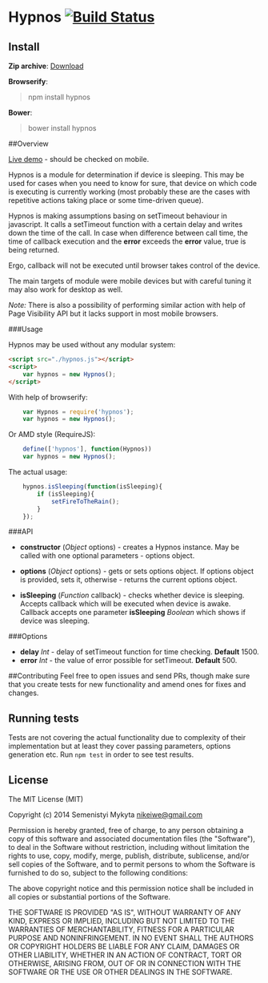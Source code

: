 Hypnos [![Build Status](https://travis-ci.org/msemenistyi/hypnos.png)](https://travis-ci.org/msemenistyi/hypnos)
=====


## Install
**Zip archive**:
[Download](https://github.com/msemenistyi/hypnos/archive/master.zip)

**Browserify**:
> npm install hypnos

**Bower**:
> bower install hypnos

##Overview

[Live demo](http://msemenistyi.github.io/hypnos/) - should be checked on mobile.

Hypnos is a module for determination if device is sleeping. This may be used for 
cases when you need to know for sure, that device on which code is executing 
is currently working (most probably these are the cases with repetitive actions 
taking place or some time-driven queue).

Hypnos is making assumptions basing on setTimeout behaviour in javascript. It 
calls a setTimeout function with a certain delay and writes down the time of 
the call. In case when difference between call time, the time of callback execution
and the **error** exceeds the **error** value, true is being returned.

Ergo, callback will not be executed until browser takes control of the device.  

The main targets of module were mobile devices but with careful tuning it may
also work for desktop as well.  

*Note:* There is also a possibility of performing similar action with help of
Page Visibility API but it lacks support in most mobile browsers. 

###Usage

Hypnos may be used without any modular system:
```html
<script src="./hypnos.js"></script>
<script>
	var hypnos = new Hypnos();
</script>
```

With help of browserify:
```js
	var Hypnos = require('hypnos');
	var hypnos = new Hypnos();
```

Or AMD style (RequireJS): 
```js
	define(['hypnos'], function(Hypnos))
	var hypnos = new Hypnos();
```

The actual usage:
```js
	hypnos.isSleeping(function(isSleeping){
		if (isSleeping){
			setFireToTheRain();
		}
	});
```

###API
- **constructor** (*Object* options) - creates a Hypnos instance. May be called with
one optional parameters - options object.

- **options** (*Object* options) - gets or sets options object. If options object 
is provided, sets it, otherwise - returns the current options object.

- **isSleeping** (*Function* callback) - checks whether device is sleeping. Accepts
callback which will be executed when device is awake. Callback accepts one parameter
**isSleeping** *Boolean* which shows if device was sleeping.

###Options
- **delay** *Int* - delay of setTimeout function for time checking. **Default** 1500.
- **error** *Int* - the value of error possible for setTimeout. **Default** 500.

##Contributing
Feel free to open issues and send PRs, though make sure that you create tests
for new functionality and amend ones for fixes and changes. 

## Running tests
Tests are not covering the actual functionality due to complexity of their 
implementation but at least they cover passing parameters, options generation etc.
Run `npm test` in order to see test results.

## License

The MIT License (MIT)

Copyright (c) 2014 Semenistyi Mykyta nikeiwe@gmail.com

Permission is hereby granted, free of charge, to any person obtaining a copy
of this software and associated documentation files (the "Software"), to deal
in the Software without restriction, including without limitation the rights
to use, copy, modify, merge, publish, distribute, sublicense, and/or sell
copies of the Software, and to permit persons to whom the Software is
furnished to do so, subject to the following conditions:

The above copyright notice and this permission notice shall be included in
all copies or substantial portions of the Software.

THE SOFTWARE IS PROVIDED "AS IS", WITHOUT WARRANTY OF ANY KIND, EXPRESS OR
IMPLIED, INCLUDING BUT NOT LIMITED TO THE WARRANTIES OF MERCHANTABILITY,
FITNESS FOR A PARTICULAR PURPOSE AND NONINFRINGEMENT. IN NO EVENT SHALL THE
AUTHORS OR COPYRIGHT HOLDERS BE LIABLE FOR ANY CLAIM, DAMAGES OR OTHER
LIABILITY, WHETHER IN AN ACTION OF CONTRACT, TORT OR OTHERWISE, ARISING FROM,
OUT OF OR IN CONNECTION WITH THE SOFTWARE OR THE USE OR OTHER DEALINGS IN
THE SOFTWARE.
